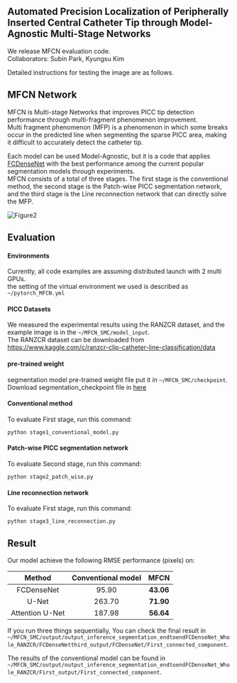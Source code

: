 ## Automated Precision Localization of Peripherally Inserted Central Catheter Tip through Model-Agnostic Multi-Stage Networks

We release MFCN evaluation code.    
Collaborators: Subin Park, Kyungsu Kim

Detailed instructions for testing the image are as follows.   


## MFCN Network
MFCN is Multi-stage Networks that improves PICC tip detection performance through multi-fragment phenomenon improvement.   
Multi fragment phenomenon (MFP) is a phenomenon in which some breaks occur in the predicted line when segmenting the sparse PICC area, making it difficult to accurately detect the catheter tip.   


Each model can be used Model-Agnostic, but it is a code that applies [FCDenseNet](https://arxiv.org/abs/1611.09326) with the best performance among the current popular segmentation models through experiments.    
MFCN consists of a total of three stages. The first stage is the conventional method, the second stage is the Patch-wise PICC segmentation network, and the third stage is the Line reconnection network that can directly solve the MFP.

![Figure2](https://user-images.githubusercontent.com/79253022/148063562-edbe9208-259b-4e59-807b-c9d59a9e20b2.jpg)

## Evaluation
#### Environments
Currently, all code examples are assuming distributed launch with 2 multi GPUs.   
the setting of the virtual environment we used is described as `~/pytorch_MFCN.yml`

#### PICC Datasets
We measured the experimental results using the RANZCR dataset, and the example image is in the `~/MFCN_SMC/model_input`.   
The RANZCR dataset can be downloaded from
<https://www.kaggle.com/c/ranzcr-clip-catheter-line-classification/data>

#### pre-trained weight
segmentation model pre-trained weight file put it in `~/MFCN_SMC/checkpoint`.   
Download segmentation_checkpoint file in [here](https://drive.google.com/drive/folders/1p3RWyCzoQq8b4PWbgN_YNSNAqtSejcT-?usp=sharing)   

#### Conventional method
To evaluate First stage, run this command:
```
python stage1_conventional_model.py
```

#### Patch-wise PICC segmentation network
To evaluate Second stage, run this command:
```
python stage2_patch_wise.py
```

#### Line reconnection network
To evaluate First stage, run this command:
```
python stage3_line_reconnection.py
```


## Result

Our model achieve the following RMSE performance (pixels) on:   

|Method|Conventional model|     **MFCN**     |
|:---:|:---:|:---:|
|FCDenseNet|95.90|**43.06**|
|U-Net|263.70|**71.90**|
|Attention U-Net|187.98|**56.64**|


If you run three things sequentially, You can check the final result in `~/MFCN_SMC/output/output_inference_segmentation_endtoendFCDenseNet_Whole_RANZCR/FCDenseNetthird_output/FCDenseNet/First_connected_component`.    


The results of the conventional model can be found in `~/MFCN_SMC/output/output_inference_segmentation_endtoendFCDenseNet_Whole_RANZCR/First_output/First_connected_component`.    
